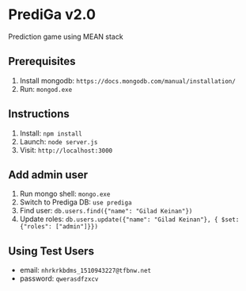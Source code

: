 # PrediGa v2.0
Prediction game using MEAN stack

## Prerequisites
1. Install mongodb: `https://docs.mongodb.com/manual/installation/`
2. Run: `mongod.exe`

## Instructions
1. Install: `npm install`
2. Launch: `node server.js`
3. Visit: `http://localhost:3000`

## Add admin user
1. Run mongo shell: `mongo.exe`
2. Switch to Prediga DB: `use prediga`
3. Find user: `db.users.find({"name": "Gilad Keinan"})`
4. Update roles: `db.users.update({"name": "Gilad Keinan"}, { $set: {"roles": ["admin"]}})` 

## Using Test Users
- email: `nhrkrkbdms_1510943227@tfbnw.net`
- password: `qwerasdfzxcv`